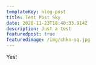 ```yaml
---
templateKey: blog-post
title: Test Post Sky
date: 2020-11-23T18:40:33.914Z
description: Just a test
featuredpost: true
featuredimage: /img/chkn-sq.jpg
---
```

Yes!